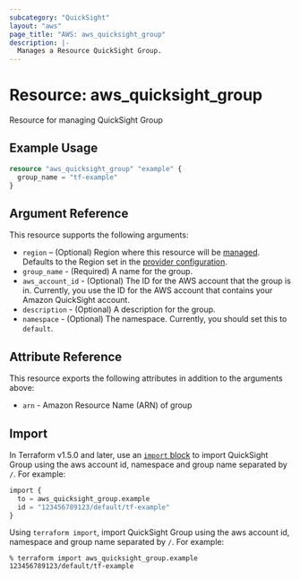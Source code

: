```yaml
---
subcategory: "QuickSight"
layout: "aws"
page_title: "AWS: aws_quicksight_group"
description: |-
  Manages a Resource QuickSight Group.
---
```


# Resource: aws_quicksight_group

Resource for managing QuickSight Group

## Example Usage

```terraform
resource "aws_quicksight_group" "example" {
  group_name = "tf-example"
}
```

## Argument Reference

This resource supports the following arguments:

* `region` – (Optional) Region where this resource will be [managed](https://docs.aws.amazon.com/general/latest/gr/rande.html#regional-endpoints). Defaults to the Region set in the [provider configuration](https://registry.terraform.io/providers/hashicorp/aws/latest/docs#aws-configuration-reference).
* `group_name` - (Required) A name for the group.
* `aws_account_id` - (Optional) The ID for the AWS account that the group is in. Currently, you use the ID for the AWS account that contains your Amazon QuickSight account.
* `description` - (Optional) A description for the group.
* `namespace` - (Optional) The namespace. Currently, you should set this to `default`.

## Attribute Reference

This resource exports the following attributes in addition to the arguments above:

* `arn` - Amazon Resource Name (ARN) of group

## Import

In Terraform v1.5.0 and later, use an [`import` block](https://developer.hashicorp.com/terraform/language/import) to import QuickSight Group using the aws account id, namespace and group name separated by `/`. For example:

```terraform
import {
  to = aws_quicksight_group.example
  id = "123456789123/default/tf-example"
}
```

Using `terraform import`, import QuickSight Group using the aws account id, namespace and group name separated by `/`. For example:

```console
% terraform import aws_quicksight_group.example 123456789123/default/tf-example
```
